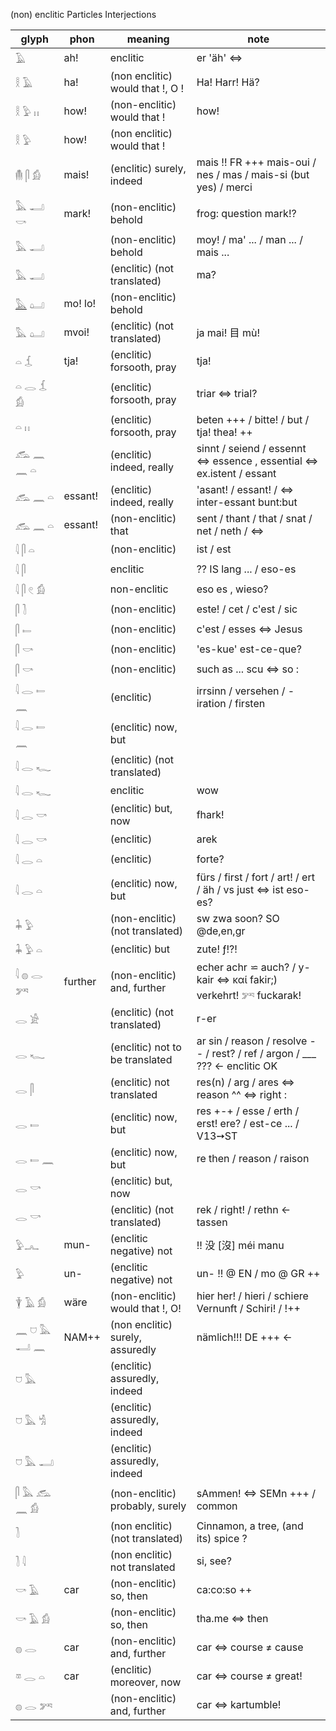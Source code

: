 (non) enclitic Particles Interjections  

|glyph|phon|meaning|note|  
|-----|----|-------|----|  
𓄿|ah!|enclitic|er 'äh' ⇔  
𓎛 𓄿|ha!|(non enclitic) would that !, O !|Ha! Harr! Hä?  
𓎛 𓅱 𓏮|how!|(non-enclitic) would that !|how!  
𓎛 𓅱|how!|(non enclitic) would that !|  
𓄟 𓋴 𓀁|mais!|(enclitic) surely, indeed|mais !! FR +++ mais-oui / nes / mas / mais-si (but yes)  / merci  
𓅓 𓂝 𓎡|mark!|(non-enclitic) behold|frog: question mark!?  
𓅓 𓂝||(non-enclitic) behold|moy! / ma' ... / man ... / mais ...  
𓅓 𓂝||(enclitic) (not translated)|ma?  
[𓅓](𓅓) 𓂟|mo! lo!|(non-enclitic) behold|  
𓅓 𓂟|mvoi!|(enclitic) (not translated)| ja mai! 目 mù!  
𓏏 𓆵|tja!|(enclitic) forsooth, pray| tja!  
𓏏 𓂋 𓆵 𓀁||(enclitic) forsooth, pray|triar ⇔ trial?  
𓏏 𓏮||(enclitic) forsooth, pray| beten +++ / bitte! / but / tja! thea! ++  
𓃹 𓈖 𓈖 𓏏||(enclitic) indeed, really|sinnt / seiend / essennt ⇔ essence , essential ⇔ ex.istent / essant  
𓃹 𓈖 𓏏|essant!|(enclitic) indeed, really| 'asant! / essant! / ⇔ inter-essant bunt:but  
𓃹 𓈖 𓏏|essant!|(non-enclitic) that|sent / thant / that / snat / net / neth / ⇔  
𓇋 𓋴 𓏏||(non-enclitic)|ist / est  
𓇋 𓋴||enclitic| ?? IS lang ... / eso-es  
𓇋 𓋴 𓏲 𓀁||non-enclitic| eso es , wieso?  
𓋴 𓍘||(non-enclitic)| este! / cet / c'est / sic  
𓋴 𓍿||(non-enclitic)|c'est / esses ⇔ Jesus  
𓋴 𓎡||(non-enclitic)| 'es-kue' est-ce-que?  
𓋴 𓎡||(non-enclitic)| such as ...  scu ⇔ so :  
𓇋 𓂋 𓍿 𓈖||(enclitic)|irrsinn / versehen / -iration / firsten  
𓇋 𓂋 𓍿 𓈖||(enclitic) now, but|  
𓇋 𓂋 𓆑||(enclitic) (not translated)|  
𓇋 𓂋 𓆑||enclitic| wow  
𓇋 𓂋 𓎡||(enclitic) but, now| fhark!  
𓇋 𓂋 𓎡||(enclitic)|arek  
𓇋 𓂋 𓏏||(enclitic)| forte?  
𓇋 𓂋 𓏏||(enclitic) now, but| fürs / first / fort / art! / ert / äh / vs just ⇔ ist eso-es?  
𓇓 𓅱||(non-enclitic) (not translated)| sw zwa soon? SO @de,en,gr  
𓇓 𓅱 𓏏||(enclitic) but|zute! ƒ!?!  
𓇋 𓐍 𓂋 𓀒|further|(non-enclitic) and, further|echer achr ⋍ auch? / y-kair ⇔ καί fakir;) verkehrt! 𓀒 fuckarak!  
𓂋 𓀀||(enclitic) (not translated)|r-er  
𓂋 𓆑||(enclitic) not to be translated|ar sin / reason  / resolve -- / rest? / ref / argon / ___ ??? ← enclitic OK  
𓂋 𓋴||(enclitic) not translated|res(n) / arg / ares ⇔ reason ^^ ⇔ right :  
𓂋 𓍿||(enclitic) now, but|res +-+ / esse / erth / erst! ere? / est-ce ... / V13➙ST  
𓂋 𓍿 𓈖||(enclitic) now, but|re then / reason / raison  
𓂋 𓎡||(enclitic) but, now|  
𓂋 𓎡||(enclitic) (not translated)|rek / right! / rethn ← tassen  
𓅱𓂜|mun-|(enclitic negative) not| !! 没 [沒] méi manu  
𓅱|un-|(enclitic negative) not|un- !! @ EN / mo @ GR ++  
𓇉 𓄿 𓀁|wäre|(non-enclitic) would that !, O!|hier her! / hieri / schiere Vernunft / Schiri! / !++  
𓈖 𓈟 𓅓 𓂝 𓈖|NAM++|(non enclitic) surely, assuredly|nämlich!!! DE +++ ←  
𓈞 𓅓||(enclitic) assuredly, indeed|  
𓈞 𓅓 𓀜||(enclitic) assuredly, indeed|  
𓈞 𓅓 𓂝||(enclitic) assuredly, indeed|  
𓋴 𓅓 𓃹 𓈖 𓀁||(non-enclitic) probably, surely|sAmmen! ⇔ SEMn +++ / common  
𓍘||(non enclitic) (not translated)|Cinnamon, a tree, (and its) spice ?  
𓍘 𓇋||(non enclitic) not translated|si, see?  
𓎡 𓄿|car|(non-enclitic) so, then|ca:co:so ++  
𓎡 𓄿 𓀁||(non-enclitic) so, then|tha.me ⇔ then  
𓐍 𓂋|car|(non-enclitic) and, further| car ⇔ course ≠ cause  
𓎼 𓂋 𓏏|car|(enclitic) moreover, now| car ⇔  course ≠ great!  
𓐍 𓂋 𓀒||(non-enclitic) and, further|car ⇔ kartumble!  